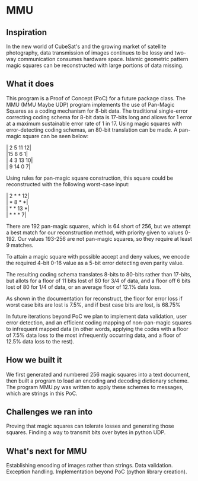 # MMU

## Inspiration
In the new world of CubeSat's and the growing market of satellite photography, 
data transmission of images continues to be lossy and two-way communication 
consumes hardware space.  Islamic geometric pattern magic squares can be 
reconstructed with large portions of data missing.  


## What it does 

This program is a Proof of Concept (PoC) for a future package class.  The MMU (MMU Maybe UDP) 
program implements the use of Pan-Magic Squares as a coding mechanism for 8-bit data.  The traditional
single-error correcting coding schema for 8-bit data is 17-bits long and allows 
for 1 error at a maximum sustainable error rate of 1 in 17.  Using magic squares
with error-detecting coding schemas, an 80-bit translation can be made.  A 
pan-magic square can be seen below:

| 2  5 11 12| <br />
|15  8  6  1| <br />
| 4  3 13 10| <br />
| 9 14  0  7| 

Using rules for pan-magic square construction, this square could be reconstructed
with the following worst-case input:

| 2  *  * 12| <br />
| *  8  *  *| <br />
| *  * 13  *| <br />
| *  *  *  7| 

There are 192 pan-magic squares, which is 64 short of 256, but we attempt a best
match for our reconstruction method, with priority given to values 0-192.  Our
values 193-256 are not pan-magic squares, so they require at least 9 matches.

To attain a magic square with possible accept and deny values, we encode the
required 4-bit 0-16 value as a 5-bit error detecting even parity value.

The resulting coding schema translates 8-bits to 80-bits rather than 17-bits, but
allots for a floor of 11 bits lost of 80 for 3/4 of data, and a floor off 6
bits lost of 80 for 1/4 of data, or an average floor of 12.1% data loss.

As shown in the documentation for reconstruct, the floor for error loss if worst
case bits are lost is 7.5%, and if best case bits are lost, is 68.75%

In future iterations beyond PoC we plan to implement data validation, user
error detection, and an efficient coding mapping of non-pan-magic squares to
infrequent mapped data (in other words, applying the codes with a floor of 7.5%
data loss to the most infrequently occurring data, and a floor of 12.5% data
loss to the rest).  

## How we built it
We first generated and numbered 256 magic squares into a text document, then
built a program to load an encoding and decoding dictionary scheme.  The 
program MMU.py was written to apply these schemes to messages, which are strings
in this PoC.  


## Challenges we ran into
Proving that magic squares can tolerate losses and generating those squares.
Finding a way to transmit bits over bytes in python UDP.


## What's next for MMU
Establishing encoding of images rather than strings.
Data validation.
Exception handling.
Implementation beyond PoC (python library creation).
